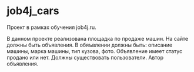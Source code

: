 # job4j_cars

Проект в рамках обучения job4j.ru. 

В данном проекте реализована площадка по продаже машин. 
На сайте должны быть объявления. В обяъвлении должны быть: описание машины, марка машины, тип кузова, фото.
Объявление имеет статус продано или нет.
Должны существовать пользователи. Автор объявления.